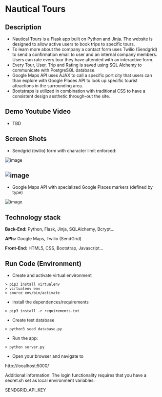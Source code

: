 # Nautical Tours


## Description
- Nautical Tours is a Flask app built on Python and Jinja. The website is designed to allow active users to book trips to specific tours. 
- To learn more about the company a contact form uses Twilio (Sendgrid) to send a confirmation email to user and an internal company members. Users can rate every tour they have attended with an interactive form.  
- Every Tour, User, Trip and Rating is saved using SQL Alchemy to communicate with PostgreSQL database. 
- Google Maps API uses AJAX to call a specific port city that users can than explore with Google Places API to look up specific tourist attractions in the surrounding area. 
- Bootstraps is utilized in combination with traditional CSS to have a consistent design aesthetic through-out the site.

## Demo Youtube Video
- TBD

## Screen Shots
- Sendgrid (twilio) form with character limit enforced:

![image](https://user-images.githubusercontent.com/112737682/220435463-ef5e1079-a937-46cf-a6c5-e657cb83c128.png)

![image](https://user-images.githubusercontent.com/112737682/221693842-5dc611fe-0515-472e-b462-92e39d30ab8a.png)
-


- Google Maps API with specialized Google Places markers (defined by type)

![image](https://user-images.githubusercontent.com/112737682/221691955-49a15cba-63af-4b50-8e48-14158c66bd22.png)


## Technology stack
**Back-End:** Python, Flask, Jinja, SQLAlchemy, Bcrypt...

**APIs:** Google Maps, Twilio (SendGrid)

**Front-End:** HTML5, CSS, Bootstrap, Javascript...

## Run Code (Environment)

- Create and activate virtual environment 
 ```
> pip3 install virtualenv
> virtualenv env
> source env/bin/activate
```

- Install the dependences/requirements
```
> pip3 install -r requirements.txt
```


- Create test database
```
> python3 seed_database.py
```

- Run the app:
```
> python server.py
```

- Open your browser and navigate to

http://localhost:5000/

Additional information: The login functionality requires that you have a secret.sh set as local environment variables:

SENDGRID_API_KEY



